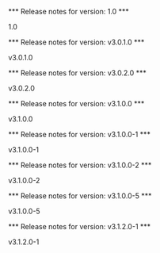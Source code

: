 

*** Release notes for version: 1.0 ***

1.0

*** Release notes for version: v3.0.1.0 ***

v3.0.1.0

*** Release notes for version: v3.0.2.0 ***

v3.0.2.0

*** Release notes for version: v3.1.0.0 ***

v3.1.0.0

*** Release notes for version: v3.1.0.0-1 ***

v3.1.0.0-1

*** Release notes for version: v3.1.0.0-2 ***

v3.1.0.0-2

*** Release notes for version: v3.1.0.0-5 ***

v3.1.0.0-5

*** Release notes for version: v3.1.2.0-1 ***

v3.1.2.0-1